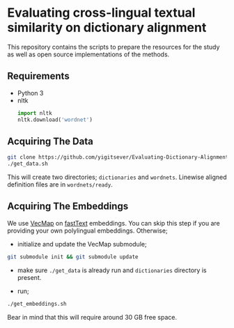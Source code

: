 # Evaluating cross-lingual textual similarity on dictionary alignment

This repository contains the scripts to prepare the resources for the study as well as open source implementations of the methods.

## Requirements
- Python 3
- nltk
    ```python
    import nltk
    nltk.download('wordnet')
    ```

## Acquiring The Data

```bash
git clone https://github.com/yigitsever/Evaluating-Dictionary-Alignment.git && cd Evaluating-Dictionary-Alignment
./get_data.sh
```

This will create two directories; `dictionaries` and `wordnets`.
Linewise aligned definition files are in `wordnets/ready`.

## Acquiring The Embeddings

We use [VecMap](https://github.com/artetxem/vecmap) on [fastText](https://fasttext.cc/) embeddings.
You can skip this step if you are providing your own polylingual embeddings.
Otherwise;

* initialize and update the VecMap submodule;

```bash
git submodule init && git submodule update
```

* make sure `./get_data` is already run and `dictionaries` directory is present.

* run;

```bash
./get_embeddings.sh
```

Bear in mind that this will require around 30 GB free space.

